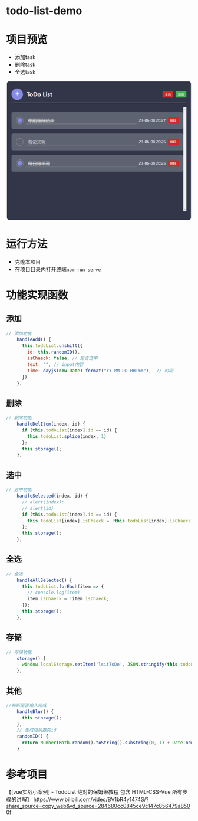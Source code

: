 # todo-list-demo

# 项目预览

- 添加task
- 删除task
- 全选task

![image-20230608203003918](image/image-20230608203003918.png)

# 运行方法

- 克隆本项目
- 在项目目录内打开终端`npm run serve`

# 功能实现函数

## 添加

```js
// 添加功能
    handleAdd() {
      this.todoList.unshift({
        id: this.randomID(),
        isChaeck: false, // 是否选中
        text: "", // input内容
        time: dayjs(new Date).format("YY-MM-DD HH:mm"),  // 时间
      })
    },
```

## 删除

```js
// 删除功能
    handleDelItem(index, id) {
      if (this.todoList[index].id == id) {
        this.todoList.splice(index, 1)
      };
      this.storage();
    },
```

## 选中

```js
// 选中功能
    handleSelected(index, id) {
      // alert(index);
      // alert(id)
      if (this.todoList[index].id == id) {
        this.todoList[index].isChaeck = !this.todoList[index].isChaeck
      };
      this.storage();
    },
```

## 全选

```js
// 全选
    handleAllSelected() {
      this.todoList.forEach(item => {
        // console.log(item)
        item.isChaeck = !item.isChaeck;
      });
      this.storage();
    },
```

## 存储

```js
// 存储功能
    storage() {
      window.localStorage.setItem('lsitToDo', JSON.stringify(this.todoList))
    },
```

## 其他

```js
//判断是否输入完成
    handleBlur() {
      this.storage();
    },
    // 生成随机数的id
    randomID() {
      return Number(Math.random().toString().substring(0, 1) + Date.now()).toString(10)
    }
```

# 参考项目

【[vue实战小案例] - TodoList 绝对的保姆级教程 包含 HTML-CSS-Vue 所有步骤的讲解】 https://www.bilibili.com/video/BV1bR4y1474S/?share_source=copy_web&vd_source=284680cc0845ce9c147c856479a8500f
